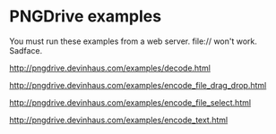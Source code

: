 # PNGDrive examples

You must run these examples from a web server. file:// won't work. Sadface.

http://pngdrive.devinhaus.com/examples/decode.html

http://pngdrive.devinhaus.com/examples/encode_file_drag_drop.html

http://pngdrive.devinhaus.com/examples/encode_file_select.html

http://pngdrive.devinhaus.com/examples/encode_text.html
